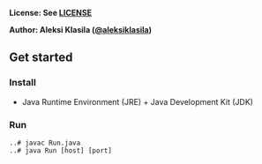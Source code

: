 **License: See [LICENSE](../../LICENSE)**

**Author: Aleksi Klasila ([@aleksiklasila](https://github.com/aleksiklasila))**

## Get started

### Install

* Java Runtime Environment (JRE) + Java Development Kit (JDK)

### Run
```
..# javac Run.java
..# java Run [host] [port]
```
